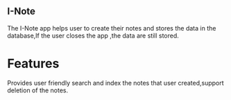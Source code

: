 ## I-Note
The I-Note app helps user to create their notes and stores the data in the database,If the user closes the app ,the data are still stored.
# Features
Provides user friendly search and index the notes that user created,support deletion of the notes.

